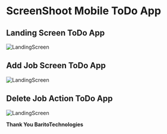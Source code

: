 # ScreenShoot Mobile ToDo App
## Landing Screen ToDo App
![LandingScreen](https://lh3.googleusercontent.com/zmBv-5uvqTOQfpo2Jc4K6zD_ExYoQD1Cu3vljjUgx6e5zmPPpLTWExC6pvJ9QKSznhJz5sMAJhNh0GrdKxKzpBQNPpDNboFVIqWEeNu3_-oWBvEY0a1ekKKwag1Yquwbj1f5AXbzwe2wVooSOszUSrwaRT4JUDLuYyi6Cp245o9muJzEz1cs6mbI9p9qMdKcZe9nIY4x9Z8OGXvpfaqVH3ujk5S6_kdcQC6kSscOKvzGXtge-R8tiEh20-fIjT-Y4cE20OVhk-zF7mgZ550qKLHo2W4S6WF21ncZDQKYDR8D65MrakzEW03vIA-91-2YZ-z9gH9QF644HGtBE28xy07BLL76vFyZzIEnxSLJ4uZAvvmw6NY20W4Xqj-v_GK158M-i5JPmp-Htaeawd4zxMMsfTPFLuDhIH6yT8pOXONzdPIOiuZ04VSrFTNi-cQFjlmNKTCHCw8VdOIsDvnKDozMKAyC3nq01hBCU8u7sBGQ4Q_rsLej2vSxYHE41Hw89WAYlvCDsfkDL9K56Ns396cgoEnj0G8RVu-iQo-I5OFjgJo14BShFXiZAgMUrpLzQVuO7qocCBUKgQqp_w7Fasb7KQjVKC9bd1HBwtD_NLPzEg0Xl3yZb6rkA6Xjmo92ne5Q0bpJIsTPsNvLh1dr587tA4dGuDv7VB5xzHzxbQuMiSqwgZfg4_jPgUcC8A=w1920-h953-ft)

## Add Job Screen ToDo App
![LandingScreen](https://lh3.googleusercontent.com/SPfFj2LkUYv5KXGAmVJbobHno7lVNdnBLL8WMWBs8cJRli-NfZu9Fno3dl4f431bURkR4zbVd5Yj0RqKDuUqrRkaQIYbf9oybo3swngyzw9MJSnXNLjdGgXKXTaZuCaji4P0NVA1UYIGo39WlLwakESpdsaDLFHlkkwwV9lKhWrGeoIsjL6RbRr5g7Xq8H3lXAzqxPQFQTscXn-9fVr-jMbboH089mGGHjupPTO6aMDMEc_uKgA21_4HyMgi-J9Ybvd0sZVTj1OIjfOR1net4BygCiiEIF5pInJxoasuex3mvHXolABgEKFQxGUYYRRa7AXSL4wDHDBPw6iH1ZRLkPuJehv_5mInoh70Ya-MVqeAl6GspT0N0jBq8Sdghr2A_zxpTaAJPMvVgg9gXDv0lb2WimvNSPguLCzxCq03RdoffFYE4NJw2x6wb5BOHQzpjnzCyILHaqQBiLxW-rbEkSG3PW5kqSxHMFTSS8-wcZ_0xGWffFUUaTNqddi4N8Jd2WtH7YHfgFdBGDxOKnAVicRjBHebTKmghwbibH1jKj7cqhMBA1lJHeKnUclV2Ot5zYAH514ekGR_gPE7ChgifVNw2TPf6mHlQ25MKp4-Q0r4-AtdHbLnjlL4ZMlLNq8l6r7NmSbiscjxXO_rpwMYplWlEW8HqI-2KpwXhwQp-p0aTyXgYFHqdAdh1eQ7fg=w1920-h953-ft)

## Delete Job Action ToDo App
![LandingScreen](https://lh3.googleusercontent.com/ocWeevFkaus7PETOaGea9I38m1FELTTI1eCq3Cz8seAgnnGfq0LWQjetemXo-fX-AmfuwE-B1CWf2FILGFAy02u7hIx8V-h-FBOSiTUzKkEuam68ZjzMaSjwLPE96VLynLzwYC6Trk1jIbDufZht0Tbp868GeBVxIBqukIlFdwiHyNEpf1Lkr2SK5yE_OFLEugBI4FgQ2oyQa-C7t8o1aMSyrgMsJQKAW5OnbJqitpwhN9Ix50Gk9xnjc6N5_sI87zO5j61kCZ03GOjYuEOfoM4jWIdgKchwPP48zWDVsEcC1jxNe0_z6reKSiQsNlsq6n_3hH2uBrtRJodbj_iGf_Hq2Z4NEx1pgpXv0RF-J2zjUNIQA-QVHK8UtEhh87C538hPJxZ8AjutXhYj8iThYcD4nkQZVfko-5Uauo6iHw5aW6vECs_2zOJIu0wjoUdLxZLW54lh0t1r7x0akO4hY_L1AykK2yjwO3bUvpnRcsnleGxK_azy5LKnU9Lcgkmhgvgs11RzhRqwhyRfXJybFa3R5Rc1dNs5COj6nrv_nXK7yqaVHYtyT2K985ZNkVV3iTWHCzlGIIu9y-B63HSYtVuKJBiWpgYVO-7KjwVmoJvU-toQmQ2tQ0ADK1RSf8VaSBve6gbgFpXtHliuWFVJmSCIohGoDJ5MAuT4mPsqWPGhtLIrzf2arQWapyNpnA=w1920-h953-ft)

**__Thank You BaritoTechnologies__**
